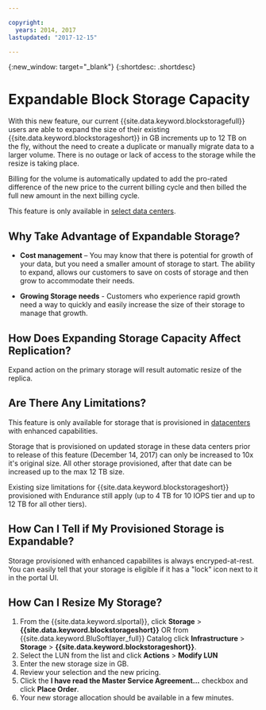 ```yaml
---

copyright:
  years: 2014, 2017
lastupdated: "2017-12-15"

---
```

{:new_window: target="_blank"}
{:shortdesc: .shortdesc}

# Expandable Block Storage Capacity

With this new feature, our current {{site.data.keyword.blockstoragefull}} users are able to expand the size of their existing {{site.data.keyword.blockstorageshort}} in GB increments up to 12 TB on the fly, without the need to create a duplicate or manually  migrate data to a larger volume.  There is no outage or lack of access to the storage while the resize is taking place. 

Billing for the volume is automatically updated to add the pro-rated difference of the new price to the current billing cycle and then billed the full new amount in the next billing cycle.

This feature is only available in [select data centers](new-ibm-block-and-file-storage-location-and-features.html). 

## Why Take Advantage of Expandable Storage?

- **Cost management** – You may know that there is potential for growth of your data, but you need a smaller amount of storage to start. The ability to expand, allows our customers to save on costs of storage and then grow to accommodate their needs.  

- **Growing Storage needs** - Customers who experience rapid growth need a way to quickly and easily increase the size of their storage to manage that growth.

## How Does Expanding Storage Capacity Affect Replication?

Expand action on the primary storage will result automatic resize of the replica. 

## Are There Any Limitations?

This feature is only available for storage that is provisioned in [datacenters](new-ibm-block-and-file-storage-location-and-features.html) with enhanced capabilities. 

Storage that is provisioned on updated storage in these data centers prior to release of this feature (December 14, 2017)  can only be increased to 10x it's original size.  All other storage provisioned, after that date can be increased up to the max 12 TB size. 

Existing size limitations for {{site.data.keyword.blockstorageshort}} provisioned with Endurance still apply (up to 4 TB for 10 IOPS tier and up to 12 TB for all other tiers).

## How Can I Tell if My Provisioned Storage is Expandable?

Storage provisioned with enhanced capabilites is always encryped-at-rest.  You can easily tell that your storage is eligible if it has a "lock" icon next to it in the portal UI. 

## How Can I Resize My Storage?

1. From the {{site.data.keyword.slportal}}, click **Storage** > **{{site.data.keyword.blockstorageshort}}** OR from {{site.data.keyword.BluSoftlayer_full}} Catalog click **Infrastructure** > **Storage** > **{{site.data.keyword.blockstorageshort}}**.
2. Select the LUN from the list and click **Actions** > **Modify LUN**
3. Enter the new storage size in GB.
4. Review your selection and the new pricing.
5. Click the **I have read the Master Service Agreement...** checkbox and click **Place Order**.
6. Your new storage allocation should be available in a few minutes.
  
